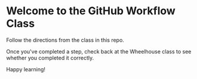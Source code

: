 # Welcome to the GitHub Workflow Class

Follow the directions from the class in this repo.

Once you've completed a step, check back at the Wheelhouse class to see whether you completed it correctly.

Happy learning!